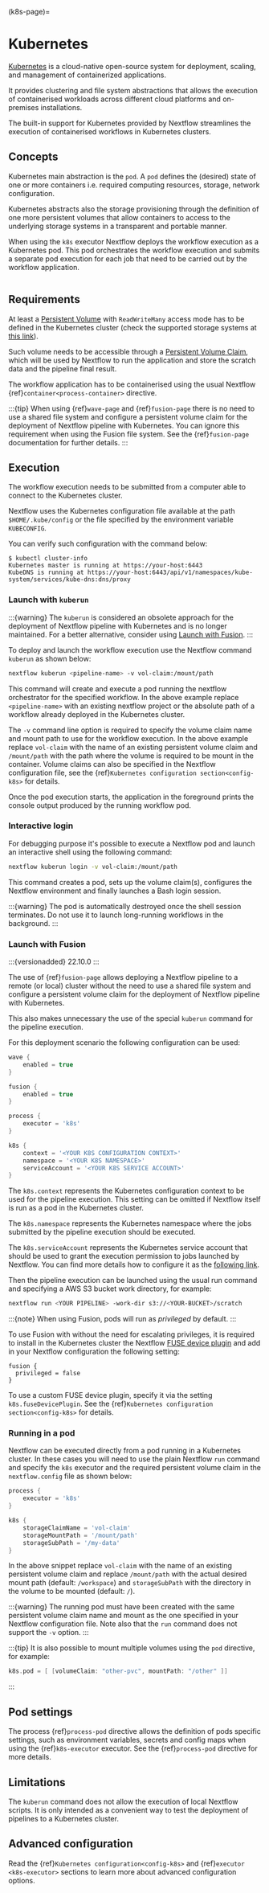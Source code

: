 (k8s-page)=

# Kubernetes

[Kubernetes](https://kubernetes.io/) is a cloud-native open-source system for deployment, scaling, and management of containerized applications.

It provides clustering and file system abstractions that allows the execution of containerised workloads across different cloud platforms and on-premises installations.

The built-in support for Kubernetes provided by Nextflow streamlines the execution of containerised workflows in Kubernetes clusters.

## Concepts

Kubernetes main abstraction is the `pod`. A `pod` defines the (desired) state of one or more containers i.e. required computing resources, storage, network configuration.

Kubernetes abstracts also the storage provisioning through the definition of one more persistent volumes that allow containers to access to the underlying storage systems in a transparent and portable manner.

When using the `k8s` executor Nextflow deploys the workflow execution as a Kubernetes pod. This pod orchestrates the workflow execution and submits a separate pod execution for each job that need to be carried out by the workflow application.

```{image} _static/nextflow-k8s-min.png
```

## Requirements

At least a [Persistent Volume](https://kubernetes.io/docs/concepts/storage/persistent-volumes/#persistent-volumes) with `ReadWriteMany` access mode has to be defined in the Kubernetes cluster (check the supported storage systems at [this link](https://kubernetes.io/docs/concepts/storage/persistent-volumes/#access-modes)).

Such volume needs to be accessible through a [Persistent Volume Claim](https://kubernetes.io/docs/concepts/storage/persistent-volumes/#persistentvolumeclaims), which will be used by Nextflow to run the application and store the scratch data and the pipeline final result.

The workflow application has to be containerised using the usual Nextflow {ref}`container<process-container>` directive.

:::{tip}
When using {ref}`wave-page` and {ref}`fusion-page` there is no need to use a shared file system and configure a persistent volume claim for the deployment of Nextflow pipeline with Kubernetes. You can ignore this requirement when using the Fusion file system. See the {ref}`fusion-page` documentation for further details.
:::

## Execution

The workflow execution needs to be submitted from a computer able to connect to the Kubernetes cluster.

Nextflow uses the Kubernetes configuration file available at the path `$HOME/.kube/config` or the file specified by the environment variable `KUBECONFIG`.

You can verify such configuration with the command below:

```console
$ kubectl cluster-info
Kubernetes master is running at https://your-host:6443
KubeDNS is running at https://your-host:6443/api/v1/namespaces/kube-system/services/kube-dns:dns/proxy
```

### Launch with `kuberun`

:::{warning}
The `kuberun` is considered an obsolete approach for the deployment of Nextflow pipeline with Kubernetes and is no longer maintained. For a better alternative, consider using [Launch with Fusion](#launch-with-fusion).
:::

To deploy and launch the workflow execution use the Nextflow command `kuberun` as shown below:

```bash
nextflow kuberun <pipeline-name> -v vol-claim:/mount/path
```

This command will create and execute a pod running the nextflow orchestrator for the specified workflow. In the above example replace `<pipeline-name>` with an existing nextflow project or the absolute path of a workflow already deployed in the Kubernetes cluster.

The `-v` command line option is required to specify the volume claim name and mount path to use for the workflow execution. In the above example replace `vol-claim` with the name of an existing persistent volume claim and `/mount/path` with the path where the volume is required to be mount in the container. Volume claims can also be specified in the Nextflow configuration file, see the {ref}`Kubernetes configuration section<config-k8s>` for details.

Once the pod execution starts, the application in the foreground prints the console output produced by the running workflow pod.

### Interactive login

For debugging purpose it's possible to execute a Nextflow pod and launch an interactive shell using the following command:

```bash
nextflow kuberun login -v vol-claim:/mount/path
```

This command creates a pod, sets up the volume claim(s), configures the Nextflow environment and finally launches a Bash login session.

:::{warning}
The pod is automatically destroyed once the shell session terminates. Do not use it to launch long-running workflows in the background.
:::

### Launch with Fusion

:::{versionadded} 22.10.0
:::

The use of {ref}`fusion-page` allows deploying a Nextflow pipeline to a remote (or local) cluster without the need to use a shared file system and configure a persistent volume claim for the deployment of Nextflow pipeline with Kubernetes.

This also makes unnecessary the use of the special `kuberun` command for the pipeline execution.

For this deployment scenario the following configuration can be used:

```groovy
wave {
    enabled = true
}

fusion {
    enabled = true
}

process {
    executor = 'k8s'
}

k8s {
    context = '<YOUR K8S CONFIGURATION CONTEXT>'
    namespace = '<YOUR K8S NAMESPACE>'
    serviceAccount = '<YOUR K8S SERVICE ACCOUNT>'
}
```

The `k8s.context` represents the Kubernetes configuration context to be used for the pipeline execution. This setting can be omitted if Nextflow itself is run as a pod in the Kubernetes cluster.

The `k8s.namespace` represents the Kubernetes namespace where the jobs submitted by the pipeline execution should be executed.

The `k8s.serviceAccount` represents the Kubernetes service account that should be used to grant the execution permission to jobs launched by Nextflow. You can find more details how to configure it as the [following link](https://github.com/seqeralabs/wave-showcase/tree/master/example8).

Then the pipeline execution can be launched using the usual run command and specifying a AWS S3 bucket work directory, for example:

```bash
nextflow run <YOUR PIPELINE> -work-dir s3://<YOUR-BUCKET>/scratch
```

:::{note}
When using Fusion, pods will run as *privileged* by default.
:::

To use Fusion with without the need for escalating privileges, it is required to install in the Kubernetes cluster the
Nextflow [FUSE device plugin](https://github.com/nextflow-io/k8s-fuse-plugin) and add in your Nextflow configuration the following
setting:

```
fusion {
  privileged = false
}
```

To use a custom FUSE device plugin, specify it via the setting `k8s.fuseDevicePlugin`. See
the {ref}`Kubernetes configuration section<config-k8s>` for details.

### Running in a pod

Nextflow can be executed directly from a pod running in a Kubernetes cluster. In these cases you will need to use the plain Nextflow `run` command and specify the `k8s` executor and the required persistent volume claim in the `nextflow.config` file as shown below:

```groovy
process {
    executor = 'k8s'
}

k8s {
    storageClaimName = 'vol-claim'
    storageMountPath = '/mount/path'
    storageSubPath = '/my-data'
}
```

In the above snippet replace `vol-claim` with the name of an existing persistent volume claim and replace `/mount/path` with the actual desired mount path (default: `/workspace`) and `storageSubPath` with the directory in the volume to be mounted (default: `/`).

:::{warning}
The running pod must have been created with the same persistent volume claim name and mount as the one specified in your Nextflow configuration file. Note also that the `run` command does not support the `-v` option.
:::

:::{tip}
It is also possible to mount multiple volumes using the `pod` directive, for example:

```groovy
k8s.pod = [ [volumeClaim: "other-pvc", mountPath: "/other" ]]
```
:::

## Pod settings

The process {ref}`process-pod` directive allows the definition of pods specific settings, such as environment variables, secrets and config maps when using the {ref}`k8s-executor` executor. See the {ref}`process-pod` directive for more details.

## Limitations

The `kuberun` command does not allow the execution of local Nextflow scripts. It is only intended as a convenient way to test the deployment of pipelines to a Kubernetes cluster.

## Advanced configuration

Read the {ref}`Kubernetes configuration<config-k8s>` and {ref}`executor <k8s-executor>` sections to learn more about advanced configuration options.
